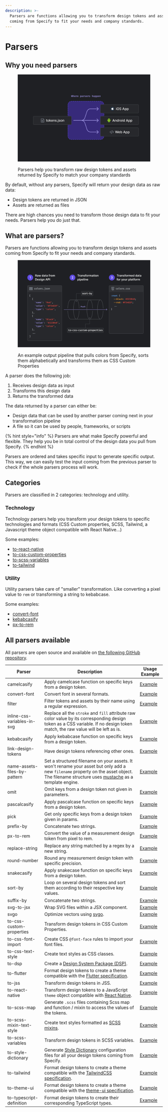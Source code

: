 ```yaml
---
description: >-
  Parsers are functions allowing you to transform design tokens and assets
  coming from Specify to fit your needs and company standards.
---
```


# Parsers

## Why you need parsers

<figure><img src="../front/documentation/.gitbook/assets/where-parsers-happen-dark.jpg" alt=""><figcaption><p>Parsers help you transform raw design tokens and assets returned by Specify to match your company standards</p></figcaption></figure>

By default, without any parsers, Specify will return your design data as raw data:

* Design tokens are returned in JSON
* Assets are returned as files

There are high chances you need to transform those design data to fit your needs. Parsers help you do just that.

## What are parsers?

Parsers are functions allowing you to transform design tokens and assets coming from Specify to fit your needs and company standards.

<figure><img src="../front/documentation/.gitbook/assets/how-parsers-work.jpg" alt=""><figcaption><p>An example output pipeline that pulls colors from Specify, sorts them alphabetically and transforms them as CSS Custom Properties</p></figcaption></figure>

A parser does the following job:

1. Receives design data as input
2. Transforms this design data
3. Returns the transformed data

The data returned by a parser can either be:

* Design data that can be used by another parser coming next in your transformation pipeline
* A file so it can be used by people, frameworks, or scripts

{% hint style="info" %}
Parsers are what make Specify powerful and flexible. They help you be in total control of the design data you pull from Specify.
{% endhint %}

Parsers are ordered and takes specific input to generate specific output. This way, we can easily test the input coming from the previous parser to check if the whole parsers process will work.

## Categories

Parsers are classified in 2 categories: technology and utility.

### Technology

Technology parsers help you transform your design tokens to specific technologies and formats (CSS Custom properties, SCSS, Tailwind, a Javascript theme object compatible with React Native...)

Some examples:

* [to-react-native](https://github.com/Specifyapp/parsers/tree/master/parsers/to-react-native)
* [to-css-custom-properties](https://github.com/Specifyapp/parsers/tree/master/parsers/to-css-custom-properties)
* [to-scss-variables](https://github.com/Specifyapp/parsers/tree/master/parsers/to-scss-variables)
* [to-tailwind](https://github.com/Specifyapp/parsers/tree/master/parsers/to-tailwind)

### Utility

Utility parsers take care of "smaller" transformation. Like converting a pixel value to `rem` or transforming a string to kebabcase.

Some examples:

* [convert-font](https://github.com/Specifyapp/parsers/tree/master/parsers/convert-font)
* [kebabcasify](https://github.com/Specifyapp/parsers/tree/master/parsers/kebabcasify)
* [px-to-rem](https://github.com/Specifyapp/parsers/tree/master/parsers/px-to-rem)

## All parsers available

All parsers are open source and available on [the following GitHub repository](https://github.com/Specifyapp/parsers).

| Parser | Description | Usage Example |
|---|---|---|
| camelcasify | Apply camelcase function on specific keys from a design token. | [Example](https://github.com/Specifyapp/parsers/blob/master/parsers/camelcasify/README.md#usage) |
| convert-font | Convert font in several formats. | [Example](https://github.com/Specifyapp/parsers/blob/master/parsers/convert-font/README.md#usage) |
| filter | Filter tokens and assets by their name using a regular expression. | [Example](https://github.com/Specifyapp/parsers/blob/master/parsers/filter/README.md#usage) |
| inline-css-variables-in-svg | Replace all the `stroke` and `fill` attribute raw color value by its corresponding design token as a CSS variable. If no design token match, the raw value will be left as is. | [Example](https://github.com/Specifyapp/parsers/blob/master/parsers/inline-css-variables-in-svg/README.md#usage) |
| kebabcasify | Apply kebabcase function on specific keys from a design token. | [Example](https://github.com/Specifyapp/parsers/blob/master/parsers/kebabcasify/README.md#usage) |
| link-design-tokens | Have design tokens referencing other ones. | [Example](https://github.com/Specifyapp/parsers/blob/master/parsers/link-design-tokens/README.md#usage) |
| name-assets-files-by-pattern | Set a structured filename on your assets. It won't rename your asset but only add a new `filename` property on the asset object. The filename structure uses [mustache](https://github.com/janl/mustache.js#templates) as a template engine. | [Example](https://github.com/Specifyapp/parsers/blob/master/parsers/name-assets-files-by-pattern/README.md#usage) |
| omit | Omit keys from a design token not given in parameters. | [Example](https://github.com/Specifyapp/parsers/blob/master/parsers/omit/README.md#usage) |
| pascalcasify | Apply pascalcase function on specific keys from a design token. | [Example](https://github.com/Specifyapp/parsers/blob/master/parsers/pascalcasify/README.md#usage) |
| pick | Get only specific keys from a design token given in params. | [Example](https://github.com/Specifyapp/parsers/blob/master/parsers/pick/README.md#usage) |
| prefix-by | Concatenate two strings. | [Example](https://github.com/Specifyapp/parsers/blob/master/parsers/prefix-by/README.md#usage) |
| px-to-rem | Convert the value of a measurement design token from pixel to rem. | [Example](https://github.com/Specifyapp/parsers/blob/master/parsers/px-to-rem/README.md#usage) |
| replace-string | Replace any string matched by a regex by a new string. | [Example](https://github.com/Specifyapp/parsers/blob/master/parsers/replace-string/README.md#usage) |
| round-number | Round any measurement design token with specific precision. | [Example](https://github.com/Specifyapp/parsers/blob/master/parsers/round-number/README.md#usage) |
| snakecasify | Apply snakecase function on specific keys from a design token. | [Example](https://github.com/Specifyapp/parsers/blob/master/parsers/snakecasify/README.md#usage) |
| sort-by | Loop on several design tokens and sort them according to their respective key values. | [Example](https://github.com/Specifyapp/parsers/blob/master/parsers/sort-by/README.md#usage) |
| suffix-by | Concatenate two strings. | [Example](https://github.com/Specifyapp/parsers/blob/master/parsers/suffix-by/README.md#usage) |
| svg-to-jsx | Wrap SVG files within a JSX component. | [Example](https://github.com/Specifyapp/parsers/blob/master/parsers/svg-to-jsx/README.md#usage) |
| svgo | Optimize vectors using [svgo](https://github.com/svg/svgo). | [Example](https://github.com/Specifyapp/parsers/blob/master/parsers/svgo/README.md#usage) |
| to-css-custom-properties | Transform design tokens in CSS Custom Properties. | [Example](https://github.com/Specifyapp/parsers/blob/master/parsers/to-css-custom-properties/README.md#usage) |
| to-css-font-import | Create CSS `@font-face` rules to import your font files. | [Example](https://github.com/Specifyapp/parsers/blob/master/parsers/to-css-font-import/README.md#usage) |
| to-css-text-style | Create text styles as CSS classes. | [Example](https://github.com/Specifyapp/parsers/blob/master/parsers/to-css-text-style/README.md#usage) |
| to-dsp | Create a [Design System Package (DSP)](https://github.com/AdobeXD/design-system-package-dsp). | [Example](https://github.com/Specifyapp/parsers/blob/master/parsers/to-dsp/README.md#usage) |
| to-flutter | Format design tokens to create a theme compatible with the [Flutter specification](https://docs.flutter.dev/cookbook/design/themes). | [Example](https://github.com/Specifyapp/parsers/blob/master/parsers/to-flutter/README.md#usage) |
| to-jss | Transform design tokens in JSS. | [Example](https://github.com/Specifyapp/parsers/blob/master/parsers/to-jss/README.md#usage) |
| to-react-native | Transform design tokens to a JavaScript `theme` object compatible with [React Native](https://reactnative.dev/). | [Example](https://github.com/Specifyapp/parsers/blob/master/parsers/to-react-native/README.md#usage) |
| to-scss-map | Generate `.scss` files containing Scss map and function / mixin to access the values of the tokens. | [Example](https://github.com/Specifyapp/parsers/blob/master/parsers/to-scss-map/README.md#usage) |
| to-scss-mixin-text-style | Create text styles formatted as [SCSS mixins](https://sass-lang.com/documentation/at-rules/mixin). | [Example](https://github.com/Specifyapp/parsers/blob/master/parsers/to-scss-mixin-text-style/README.md#usage) |
| to-scss-variables | Transform design tokens in SCSS variables. | [Example](https://github.com/Specifyapp/parsers/blob/master/parsers/to-scss-variables/README.md#usage) |
| to-style-dictionary | Generate [Style Dictionary](https://amzn.github.io/style-dictionary/#/) configuration files for all your design tokens coming from Specify. | [Example](https://github.com/Specifyapp/parsers/blob/master/parsers/to-style-dictionary/README.md#usage) |
| to-tailwind | Format design tokens to create a theme compatible with the [TailwindCSS specification](https://tailwindcss.com/docs/theme). | [Example](https://github.com/Specifyapp/parsers/blob/master/parsers/to-tailwind/README.md#usage) |
| to-theme-ui | Format design tokens to create a theme compatible with the [theme-ui specification](https://theme-ui.com/theme-spec). | [Example](https://github.com/Specifyapp/parsers/blob/master/parsers/to-theme-ui/README.md#usage) |
| to-typescript-definition | Format design tokens to create their corresponding TypeScript types. | [Example](https://github.com/Specifyapp/parsers/blob/master/parsers/to-typescript-definition/README.md#usage) |